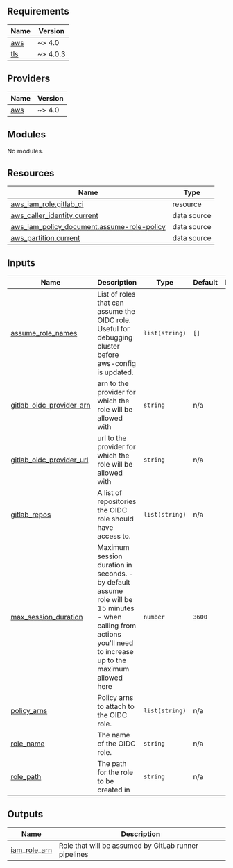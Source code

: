<!-- BEGIN_TF_DOCS -->
## Requirements

| Name | Version |
|------|---------|
| <a name="requirement_aws"></a> [aws](#requirement\_aws) | ~> 4.0 |
| <a name="requirement_tls"></a> [tls](#requirement\_tls) | ~> 4.0.3 |

## Providers

| Name | Version |
|------|---------|
| <a name="provider_aws"></a> [aws](#provider\_aws) | ~> 4.0 |

## Modules

No modules.

## Resources

| Name | Type |
|------|------|
| [aws_iam_role.gitlab_ci](https://registry.terraform.io/providers/hashicorp/aws/latest/docs/resources/iam_role) | resource |
| [aws_caller_identity.current](https://registry.terraform.io/providers/hashicorp/aws/latest/docs/data-sources/caller_identity) | data source |
| [aws_iam_policy_document.assume-role-policy](https://registry.terraform.io/providers/hashicorp/aws/latest/docs/data-sources/iam_policy_document) | data source |
| [aws_partition.current](https://registry.terraform.io/providers/hashicorp/aws/latest/docs/data-sources/partition) | data source |

## Inputs

| Name | Description | Type | Default | Required |
|------|-------------|------|---------|:--------:|
| <a name="input_assume_role_names"></a> [assume\_role\_names](#input\_assume\_role\_names) | List of roles that can assume the OIDC role. Useful for debugging cluster before aws-config is updated. | `list(string)` | `[]` | no |
| <a name="input_gitlab_oidc_provider_arn"></a> [gitlab\_oidc\_provider\_arn](#input\_gitlab\_oidc\_provider\_arn) | arn to the provider for which the role will be allowed with | `string` | n/a | yes |
| <a name="input_gitlab_oidc_provider_url"></a> [gitlab\_oidc\_provider\_url](#input\_gitlab\_oidc\_provider\_url) | url to the provider for which the role will be allowed with | `string` | n/a | yes |
| <a name="input_gitlab_repos"></a> [gitlab\_repos](#input\_gitlab\_repos) | A list of repositories the OIDC role should have access to. | `list(string)` | n/a | yes |
| <a name="input_max_session_duration"></a> [max\_session\_duration](#input\_max\_session\_duration) | Maximum session duration in seconds. - by default assume role will be 15 minutes - when calling from actions you'll need to increase up to the maximum allowed here | `number` | `3600` | no |
| <a name="input_policy_arns"></a> [policy\_arns](#input\_policy\_arns) | Policy arns to attach to the OIDC role. | `list(string)` | n/a | yes |
| <a name="input_role_name"></a> [role\_name](#input\_role\_name) | The name of the OIDC role. | `string` | n/a | yes |
| <a name="input_role_path"></a> [role\_path](#input\_role\_path) | The path for the role to be created in | `string` | n/a | yes |

## Outputs

| Name | Description |
|------|-------------|
| <a name="output_iam_role_arn"></a> [iam\_role\_arn](#output\_iam\_role\_arn) | Role that will be assumed by GitLab runner pipelines |
<!-- END_TF_DOCS -->